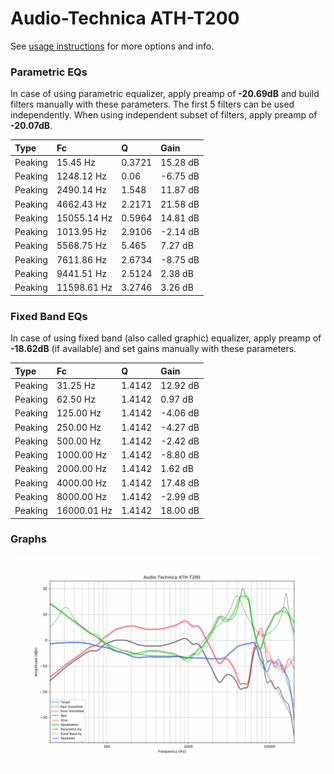 # Audio-Technica ATH-T200
See [usage instructions](https://github.com/jaakkopasanen/AutoEq#usage) for more options and info.

### Parametric EQs
In case of using parametric equalizer, apply preamp of **-20.69dB** and build filters manually
with these parameters. The first 5 filters can be used independently.
When using independent subset of filters, apply preamp of **-20.07dB**.

| Type    | Fc          |      Q | Gain     |
|:--------|:------------|:-------|:---------|
| Peaking | 15.45 Hz    | 0.3721 | 15.28 dB |
| Peaking | 1248.12 Hz  | 0.06   | -6.75 dB |
| Peaking | 2490.14 Hz  | 1.548  | 11.87 dB |
| Peaking | 4662.43 Hz  | 2.2171 | 21.58 dB |
| Peaking | 15055.14 Hz | 0.5964 | 14.81 dB |
| Peaking | 1013.95 Hz  | 2.9106 | -2.14 dB |
| Peaking | 5568.75 Hz  | 5.465  | 7.27 dB  |
| Peaking | 7611.86 Hz  | 2.6734 | -8.75 dB |
| Peaking | 9441.51 Hz  | 2.5124 | 2.38 dB  |
| Peaking | 11598.61 Hz | 3.2746 | 3.26 dB  |

### Fixed Band EQs
In case of using fixed band (also called graphic) equalizer, apply preamp of **-18.62dB**
(if available) and set gains manually with these parameters.

| Type    | Fc          |      Q | Gain     |
|:--------|:------------|:-------|:---------|
| Peaking | 31.25 Hz    | 1.4142 | 12.92 dB |
| Peaking | 62.50 Hz    | 1.4142 | 0.97 dB  |
| Peaking | 125.00 Hz   | 1.4142 | -4.06 dB |
| Peaking | 250.00 Hz   | 1.4142 | -4.27 dB |
| Peaking | 500.00 Hz   | 1.4142 | -2.42 dB |
| Peaking | 1000.00 Hz  | 1.4142 | -8.80 dB |
| Peaking | 2000.00 Hz  | 1.4142 | 1.62 dB  |
| Peaking | 4000.00 Hz  | 1.4142 | 17.48 dB |
| Peaking | 8000.00 Hz  | 1.4142 | -2.99 dB |
| Peaking | 16000.01 Hz | 1.4142 | 18.00 dB |

### Graphs
![](./Audio-Technica%20ATH-T200.png)